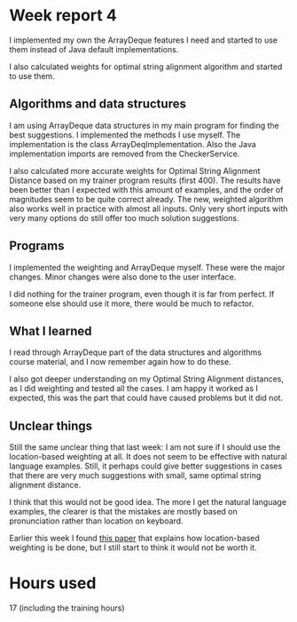 # Week report 4

I implemented my own the ArrayDeque features I need and started to use them instead of Java default implementations.

I also calculated weights for optimal string alignment algorithm and started to use them.

## Algorithms and data structures

I am using ArrayDeque data structures in my main program for finding the best suggestions.
I implemented the methods I use myself. The implementation is the class ArrayDeqImplementation. 
Also the Java implementation imports are removed from the CheckerService.

I also calculated more accurate weights for Optimal String Alignment Distance based on my trainer program results (first 400).
The results have been better than I expected with this amount of examples, and the order of magnitudes seem to be quite correct already.
The new, weighted algorithm also works well in practice with almost all inputs.
Only very short inputs with very many options do still offer too much solution suggestions.

## Programs

I implemented the weighting and ArrayDeque myself. These were the major changes. Minor changes were also done to the user interface.

I did nothing for the trainer program, even though it is far from perfect. If someone else should use it more, there would be much to refactor.

## What I learned

I read through ArrayDeque part of the data structures and algorithms course material, and I now remember again how to do these.

I also got deeper understanding on my Optimal String Alignment distances, as I did weighting and tested all the cases.
I am happy it worked as I expected, this was the part that could have caused problems but it did not.

## Unclear things

Still the same unclear thing that last week:
I am not sure if I should use the location-based weighting at all. It does not seem to be effective with natural language examples.
Still, it perhaps could give better suggestions in cases that there are very much suggestions with small, same optimal string alignment distance.

I think that this would not be good idea. The more I get the natural language examples, 
the clearer is that the mistakes are mostly based on pronunciation rather than location on keyboard.

Earlier this week I found [this paper](http://www.diva-portal.org/smash/get/diva2:1116701/FULLTEXT01.pdf) that explains how location-based weighting is be done,
but I still start to think it would not be worth it.

# Hours used
17 (including the training hours)
